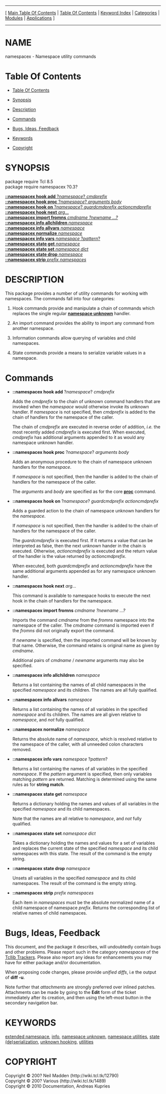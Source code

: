 
[//000000001]: # (namespacex \- Namespace utility commands)
[//000000002]: # (Generated from file 'namespacex\.man' by tcllib/doctools with format 'markdown')
[//000000003]: # (Copyright &copy; 200? Neil Madden \(http://wiki\.tcl\.tk/12790\))
[//000000004]: # (Copyright &copy; 200? Various \(http://wiki\.tcl\.tk/1489\))
[//000000005]: # (Copyright &copy; 2010 Documentation, Andreas Kupries)
[//000000006]: # (namespacex\(n\) 0\.3 tcllib "Namespace utility commands")

<hr> [ <a href="../../../../toc.md">Main Table Of Contents</a> &#124; <a
href="../../../toc.md">Table Of Contents</a> &#124; <a
href="../../../../index.md">Keyword Index</a> &#124; <a
href="../../../../toc0.md">Categories</a> &#124; <a
href="../../../../toc1.md">Modules</a> &#124; <a
href="../../../../toc2.md">Applications</a> ] <hr>

# NAME

namespacex \- Namespace utility commands

# <a name='toc'></a>Table Of Contents

  - [Table Of Contents](#toc)

  - [Synopsis](#synopsis)

  - [Description](#section1)

  - [Commands](#section2)

  - [Bugs, Ideas, Feedback](#section3)

  - [Keywords](#keywords)

  - [Copyright](#copyright)

# <a name='synopsis'></a>SYNOPSIS

package require Tcl 8\.5  
package require namespacex ?0\.3?  

[__::namespacex hook add__ ?*namespace*? *cmdprefix*](#1)  
[__::namespacex hook proc__ ?*namespace*? *arguments* *body*](#2)  
[__::namespacex hook on__ ?*namespace*? *guardcmdprefix* *actioncmdprefix*](#3)  
[__::namespacex hook next__ *arg*\.\.\.](#4)  
[__::namespacex import fromns__ *cmdname ?*newname* \.\.\.?*](#5)  
[__::namespacex info allchildren__ *namespace*](#6)  
[__::namespacex info allvars__ *namespace*](#7)  
[__::namespacex normalize__ *namespace*](#8)  
[__::namespacex info vars__ *namespace* ?*pattern*?](#9)  
[__::namespacex state get__ *namespace*](#10)  
[__::namespacex state set__ *namespace* *dict*](#11)  
[__::namespacex state drop__ *namespace*](#12)  
[__::namespacex strip__ *prefix* *namespaces*](#13)  

# <a name='description'></a>DESCRIPTION

This package provides a number of utility commands for working with namespaces\.
The commands fall into four categories:

  1. Hook commands provide and manipulate a chain of commands which replaces the
     single regular __[namespace
     unknown](\.\./\.\./\.\./\.\./index\.md\#namespace\_unknown)__ handler\.

  1. An import command provides the ability to import any command from another
     namespace\.

  1. Information commands allow querying of variables and child namespaces\.

  1. State commands provide a means to serialize variable values in a namespace\.

# <a name='section2'></a>Commands

  - <a name='1'></a>__::namespacex hook add__ ?*namespace*? *cmdprefix*

    Adds the *cmdprefix* to the chain of unknown command handlers that are
    invoked when the *namespace* would otherwise invoke its unknown handler\.
    If *namespace* is not specified, then *cmdprefix* is added to the chain
    of handlers for the namespace of the caller\.

    The chain of *cmdprefix* are executed in reverse order of addition,
    *i\.e\.* the most recently added *cmdprefix* is executed first\. When
    executed, *cmdprefix* has additional arguments appended to it as would any
    namespace unknown handler\.

  - <a name='2'></a>__::namespacex hook proc__ ?*namespace*? *arguments* *body*

    Adds an anonymous procedure to the chain of namespace unknown handlers for
    the *namespace*\.

    If *namespace* is not specified, then the handler is added to the chain of
    handlers for the namespace of the caller\.

    The *arguments* and *body* are specified as for the core
    __[proc](\.\./\.\./\.\./\.\./index\.md\#proc)__ command\.

  - <a name='3'></a>__::namespacex hook on__ ?*namespace*? *guardcmdprefix* *actioncmdprefix*

    Adds a guarded action to the chain of namespace unknown handlers for the
    *namespace*\.

    If *namespace* is not specified, then the handler is added to the chain of
    handlers for the namespace of the caller\.

    The *guardcmdprefix* is executed first\. If it returns a value that can be
    interpreted as false, then the next unknown hander in the chain is executed\.
    Otherwise, *actioncmdprefix* is executed and the return value of the
    handler is the value returned by *actioncmdprefix*\.

    When executed, both *guardcmdprefix* and *actioncmdprefix* have the same
    additional arguments appended as for any namespace unknown handler\.

  - <a name='4'></a>__::namespacex hook next__ *arg*\.\.\.

    This command is available to namespace hooks to execute the next hook in the
    chain of handlers for the namespace\.

  - <a name='5'></a>__::namespacex import fromns__ *cmdname ?*newname* \.\.\.?*

    Imports the command *cmdname* from the *fromns* namespace into the
    namespace of the caller\. The *cmdname* command is imported even if the
    *fromns* did not originally export the command\.

    If *newname* is specified, then the imported command will be known by that
    name\. Otherwise, the command retains is original name as given by
    *cmdname*\.

    Additional pairs of *cmdname* / *newname* arguments may also be
    specified\.

  - <a name='6'></a>__::namespacex info allchildren__ *namespace*

    Returns a list containing the names of all child namespaces in the specified
    *namespace* and its children\. The names are all fully qualified\.

  - <a name='7'></a>__::namespacex info allvars__ *namespace*

    Returns a list containing the names of all variables in the specified
    *namespace* and its children\. The names are all given relative to
    *namespace*, and *not* fully qualified\.

  - <a name='8'></a>__::namespacex normalize__ *namespace*

    Returns the absolute name of *namespace*, which is resolved relative to
    the namespace of the caller, with all unneeded colon characters removed\.

  - <a name='9'></a>__::namespacex info vars__ *namespace* ?*pattern*?

    Returns a list containing the names of all variables in the specified
    *namespace*\. If the *pattern* argument is specified, then only variables
    matching *pattern* are returned\. Matching is determined using the same
    rules as for __string match__\.

  - <a name='10'></a>__::namespacex state get__ *namespace*

    Returns a dictionary holding the names and values of all variables in the
    specified *namespace* and its child namespaces\.

    Note that the names are all relative to *namespace*, and *not* fully
    qualified\.

  - <a name='11'></a>__::namespacex state set__ *namespace* *dict*

    Takes a dictionary holding the names and values for a set of variables and
    replaces the current state of the specified *namespace* and its child
    namespaces with this state\. The result of the command is the empty string\.

  - <a name='12'></a>__::namespacex state drop__ *namespace*

    Unsets all variables in the specified *namespace* and its child
    namespaces\. The result of the command is the empty string\.

  - <a name='13'></a>__::namespacex strip__ *prefix* *namespaces*

    Each item in *namespaces* must be the absolute normalized name of a child
    namespace of namespace *prefix*\. Returns the corresponding list of
    relative names of child namespaces\.

# <a name='section3'></a>Bugs, Ideas, Feedback

This document, and the package it describes, will undoubtedly contain bugs and
other problems\. Please report such in the category *namespacex* of the
[Tcllib Trackers](http://core\.tcl\.tk/tcllib/reportlist)\. Please also report
any ideas for enhancements you may have for either package and/or documentation\.

When proposing code changes, please provide *unified diffs*, i\.e the output of
__diff \-u__\.

Note further that *attachments* are strongly preferred over inlined patches\.
Attachments can be made by going to the __Edit__ form of the ticket
immediately after its creation, and then using the left\-most button in the
secondary navigation bar\.

# <a name='keywords'></a>KEYWORDS

[extended namespace](\.\./\.\./\.\./\.\./index\.md\#extended\_namespace),
[info](\.\./\.\./\.\./\.\./index\.md\#info), [namespace
unknown](\.\./\.\./\.\./\.\./index\.md\#namespace\_unknown), [namespace
utilities](\.\./\.\./\.\./\.\./index\.md\#namespace\_utilities), [state
\(de\)serialization](\.\./\.\./\.\./\.\./index\.md\#state\_de\_serialization), [unknown
hooking](\.\./\.\./\.\./\.\./index\.md\#unknown\_hooking),
[utilities](\.\./\.\./\.\./\.\./index\.md\#utilities)

# <a name='copyright'></a>COPYRIGHT

Copyright &copy; 200? Neil Madden \(http://wiki\.tcl\.tk/12790\)  
Copyright &copy; 200? Various \(http://wiki\.tcl\.tk/1489\)  
Copyright &copy; 2010 Documentation, Andreas Kupries
